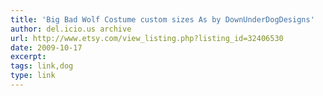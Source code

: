 ```yaml
---
title: 'Big Bad Wolf Costume custom sizes As by DownUnderDogDesigns'
author: del.icio.us archive
url: http://www.etsy.com/view_listing.php?listing_id=32406530
date: 2009-10-17
excerpt: 
tags: link,dog
type: link
---
```


